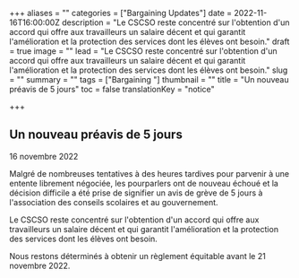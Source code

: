 +++
aliases = ""
categories = ["Bargaining Updates"]
date = 2022-11-16T16:00:00Z
description = "Le CSCSO reste concentré sur l'obtention d'un accord qui offre aux travailleurs un salaire décent et qui garantit l'amélioration et la protection des services dont les élèves ont besoin."
draft = true
image = ""
lead = "Le CSCSO reste concentré sur l'obtention d'un accord qui offre aux travailleurs un salaire décent et qui garantit l'amélioration et la protection des services dont les élèves ont besoin."
slug = ""
summary = ""
tags = ["Bargaining "]
thumbnail = ""
title = "Un nouveau préavis de 5 jours"
toc = false
translationKey = "notice"

+++
## Un nouveau préavis de 5 jours

16 novembre 2022

Malgré de nombreuses tentatives à des heures tardives pour parvenir à une entente librement négociée, les pourparlers ont de nouveau échoué et la décision difficile a été prise de signifier un avis de grève de 5 jours à l'association des conseils scolaires et au gouvernement.

Le CSCSO reste concentré sur l'obtention d'un accord qui offre aux travailleurs un salaire décent et qui garantit l'amélioration et la protection des services dont les élèves ont besoin.

Nous restons déterminés à obtenir un règlement équitable avant le 21 novembre 2022.